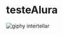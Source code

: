 # testeAlura

![giphy intertellar](https://giphy.com/gifs/nasa-interstellar-space-heliopause-JSXbRDwJnDTEx94li6/fullscreen)

